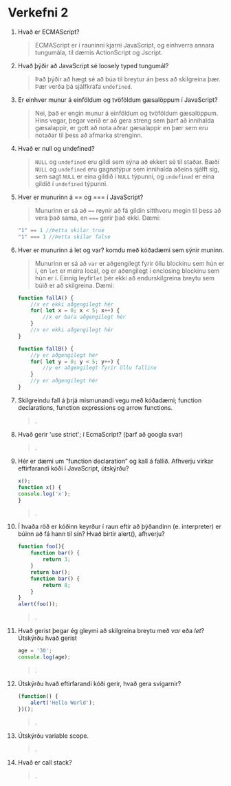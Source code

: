 # Verkefni 2

1. Hvað er ECMAScript?
    > ECMAScript er í rauninni kjarni JavaScript, og einhverra annara tungumála, til dæmis ActionScript og Jscript.
2. Hvað þýðir að JavaScript sé loosely typed tungumál?
    > Það þýðir að hægt sé að búa til breytur án þess að skilgreina þær. Þær verða þá sjálfkrafa `undefined`.
3. Er einhver munur á einföldum og tvöföldum gæsalöppum í JavaScript?
    > Nei, það er engin munur á einföldum og tvöföldum gæsalöppum. Hins vegar, þegar verið er að gera streng sem þarf að innihalda gæsalappir, er gott að nota aðrar gæsalappir en þær sem eru notaðar til þess að afmarka strenginn.
4. Hvað er null og undefined?
    > `NULL` og `undefined` eru gildi sem sýna að ekkert sé til staðar. Bæði `NULL` og `undefined` eru gagnatýpur sem innihalda aðeins sjálft sig, sem sagt `NULL` er eina gildið í `NULL` týpunni, og `undefined` er eina gildið í `undefined` týpunni.
5. Hver er munurinn á == og === í JavaScript?
    > Munurinn er sá að `==` reynir að fá gildin sitthvoru megin til þess að vera það sama, en `===` gerir það ekki.
    > Dæmi:
    ```javascript
    "1" == 1 //Þetta skilar true
    "1" === 1 //Þetta skilar false
    ```
6. Hver er munurinn á let og var? komdu með kóðadæmi sem sýnir muninn.
    > Munurinn er sá að `var` er aðgengilegt fyrir öllu blockinu sem hún er í, en `let` er meira local, og er aðengilegt í enclosing blockinu sem hún er í.
    > Einnig leyfir`let` þér ekki að endurskilgreina breytu sem búið er að skilgreina.
    > Dæmi:
    ```javascript
    function fallA() {
        //x er ekki aðgengilegt hér
        for( let x = 0; x < 5; x++) {
            //x er bara aðgengilegt hér
        }
        //x er ekki aðgengilegt hér
    }
    
    function fallB() {
        //y er aðgengilegt hér
        for( let y = 0; y < 5; y++) {
            //y er aðgengilegt fyrir öllu fallinu
        }
        //y er aðgengilegt hér
    }
    ```
7. Skilgreindu fall á þrjá mismunandi vegu með kóðadæmi; function declarations, function expressions og arrow functions.
    > .
8. Hvað gerir 'use strict'; í EcmaScript? (þarf að googla svar)
    > .
9. Hér er dæmi um “function declaration” og kall á fallið. Afhverju virkar eftirfarandi kóði í JavaScript, útskýrðu? 
    ```javascript
    x(); 
    function x() { 
    console.log('x'); 
    } 
    ```
    > .
10. Í hvaða röð er kóðinn keyrður í raun eftir að þýðandinn (e. interpreter) er búinn að fá hann til sín? Hvað birtir alert(), afhverju? 
    ```javascript
    function foo(){ 
        function bar() { 
            return 3; 
        } 
        return bar();
        function bar() { 
            return 8; 
        } 
    } 
    alert(foo()); 
    ```
    > .
11. Hvað gerist þegar ég gleymi að skilgreina breytu með _var_ eða _let_? Útskýrðu hvað gerist 
    ```javascript
    age = '30';
    console.log(age); 
    ```
    > .
12. Útskýrðu hvað eftirfarandi kóði gerir, hvað gera svigarnir? 
    ```javascript
    (function() { 
        alert('Hello World'); 
    })(); 
    ```
    > .
13. Útskýrðu variable scope.
    > .
14. Hvað er call stack? 
    > .
